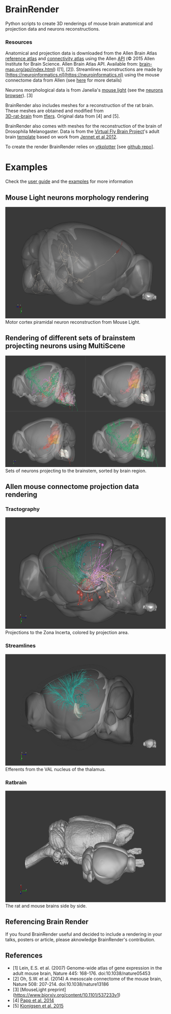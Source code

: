 # BrainRender
Python scripts to create 3D renderings of mouse brain anatomical and projection data and neurons reconstructions. 

### Resources
Anatomical and projection data is downloaded from the  Allen Brain Atlas [reference atlas](http://atlas.brain-map.org)
and [connectivity atlas](http://connectivity.brain-map.org) using the Allen [API](http://help.brain-map.org/display/api/Allen%2BBrain%2BAtlas%2BAPI)
(© 2015 Allen Institute for Brain Science. Allen Brain Atlas API. Available from: [brain-map.org/api/index.html](brain-map.org/api/index.html)) 
([1], [2]).
Streamlines reconstructions are made by [https://neuroinformatics.nl](https://neuroinformatics.nl) using the mouse connectome data from Allen (see [here](https://neuroinformatics.nl/HBP/allen-connectivity-viewer/streamline-downloader.html) for more details)

Neurons morphological data is from Janelia's [mouse light](https://www.janelia.org/project-team/mouselight) 
(see the [neurons browser](http://ml-neuronbrowser.janelia.org)). [3]

BrainRender also includes meshes for a reconstruction of the rat brain. These meshes are obtained and modified from  
[3D-rat-brain](https://github.com/tfiers/3D-rat-brain) from [tfiers](https://github.com/tfiers). Original 
data from [4] and [5]. 

BrainRender also comes with meshes for the reconstruction of the brain of Drosophila Melanogaster. Data is from the [Virtual Fly Brain Project](https://github.com/VirtualFlyBrain)'s adult brain [template](https://github.com/VirtualFlyBrain/DrosAdultBRAINdomains) based on work from [Jennet et al 2012](https://www.cell.com/cell-reports/fulltext/S2211-1247(12)00292-6?_returnURL=https%3A%2F%2Flinkinghub.elsevier.com%2Fretrieve%2Fpii%2FS2211124712002926%3Fshowall%3Dtrue).

To create the render BrainRender relies on [vtkplotter](https://vtkplotter.embl.es) [see [github repo](https://github.com/marcomusy/vtkPlotter)].

# Examples
Check the [user guide](UserGuide.md) and the [examples](Examples) for more information

## Mouse Light neurons morphology rendering
<img src="Output/Screenshots/neuron.png" width="600" height="350">
Motor cortex piramidal neuron reconstruction from Mouse Light.

## Rendering of different sets of brainstem projecting neurons using MultiScene
<img src="Output/Screenshots/multiscene_1.png" width="600" height="350">
Sets of neurons projecting to the brainstem, sorted by brain region.

## Allen mouse connectome projection data rendering
### Tractography
<img src="Output/Screenshots/tractography.png" width="600" height="350">
Projections to the Zona Incerta, colored by projection area.

### Streamlines
<img src="Output/Screenshots/streamlines2.png" width="600" height="350">
Efferents from the VAL nucleus of the thalamus.

### Ratbrain
<img src="Output/Screenshots/ratbrain2.png" width="600" height="350">
The rat and mouse brains side by side. 


## Referencing Brain Render
If you found BrainRender useful and decided to include a rendering in your talks, posters or article, please aknowledge BrainRender's contribution.


## References
* [1] Lein, E.S. et al. (2007) Genome-wide atlas of gene expression in the adult mouse brain, Nature 445: 168-176. doi:10.1038/nature05453
* [2] Oh, S.W. et al. (2014) A mesoscale connectome of the mouse brain, Nature 508: 207-214. doi:10.1038/nature13186
* [3] [MouseLight preprint] (https://www.biorxiv.org/content/10.1101/537233v1)
* [4] [Papp et al. 2014](https://www.sciencedirect.com/science/article/pii/S1053811914002419)
* [5] [Kjonigsen et al. 2015](https://www.sciencedirect.com/science/article/pii/S105381191500004X)
